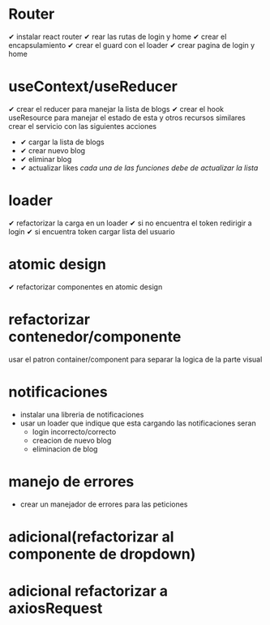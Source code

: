 # Router
✔ instalar react router
✔ rear las rutas de login y home
✔ crear el encapsulamiento
✔ crear el guard con el loader
✔ crear pagina de login y home
# useContext/useReducer
✔ crear el reducer para manejar la lista de blogs
✔ crear el hook useResource para manejar el estado de esta y otros recursos similares
crear el servicio con las siguientes acciones
* ✔ cargar la lista de blogs
* ✔ crear nuevo blog
* ✔ eliminar blog
* ✔ actualizar likes
*cada una de las funciones debe de actualizar la lista*
# loader
✔ refactorizar la carga en un loader
✔ si no encuentra el token redirigir a login
✔ si encuentra token cargar lista del usuario
# atomic design
✔ refactorizar componentes en atomic design
# refactorizar contenedor/componente
usar el patron container/component para separar la logica de la parte visual
# notificaciones
* instalar una libreria de notificaciones
* usar un loader que indique que esta cargando
las notificaciones seran
    * login incorrecto/correcto
    * creacion de nuevo blog
    * eliminacion de blog
# manejo de errores 
* crear un manejador de errores para las peticiones
# adicional(refactorizar al componente de dropdown)
# adicional refactorizar a axiosRequest